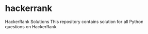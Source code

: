 # hackerrank
HackerRank Solutions
This repository contains solution for all Python questions on HackerRank. 
